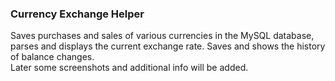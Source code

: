 ### Currency Exchange Helper

Saves purchases and sales of various currencies in the MySQL database, parses and displays the current exchange rate. 
Saves and shows the history of balance changes.<br>
Later some screenshots and additional info will be added.




